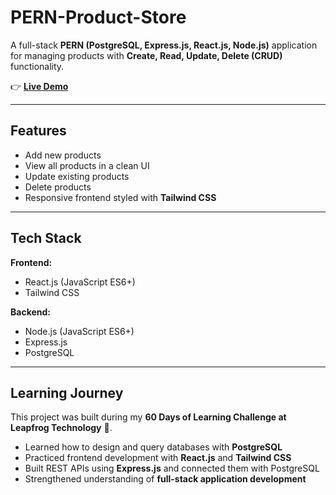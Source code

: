# PERN-Product-Store

A full-stack **PERN (PostgreSQL, Express.js, React.js, Node.js)** application for managing products with **Create, Read, Update, Delete (CRUD)** functionality.  

👉 **[Live Demo](https://productstore-u42i.onrender.com/)**  

---

## Features  
- Add new products  
- View all products in a clean UI  
- Update existing products  
- Delete products  
- Responsive frontend styled with **Tailwind CSS**  

---

## Tech Stack  

**Frontend:**  
- React.js (JavaScript ES6+) 
- Tailwind CSS  

**Backend:**  
- Node.js (JavaScript ES6+) 
- Express.js  
- PostgreSQL  

---

## Learning Journey  

This project was built during my **60 Days of Learning Challenge at Leapfrog Technology** 🚀.  
- Learned how to design and query databases with **PostgreSQL**  
- Practiced frontend development with **React.js** and **Tailwind CSS**  
- Built REST APIs using **Express.js** and connected them with PostgreSQL  
- Strengthened understanding of **full-stack application development**  
 


